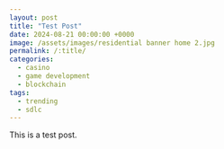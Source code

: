 ```yaml
---
layout: post
title: "Test Post"
date: 2024-08-21 00:00:00 +0000
image: /assets/images/residential banner home 2.jpg
permalink: /:title/
categories:
  - casino
  - game development
  - blockchain
tags:
  - trending
  - sdlc
---
```

This is a test post.